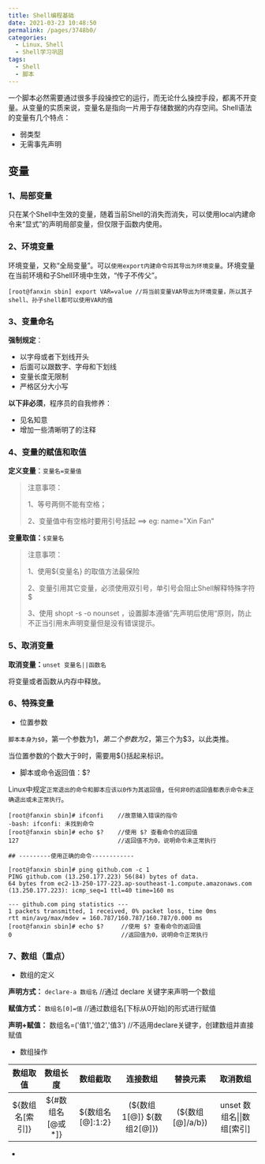 ```yaml
---
title: Shell编程基础
date: 2021-03-23 10:48:50
permalink: /pages/3748b0/
categories:
  - Linux、Shell
  - Shell学习巩固
tags:
  - Shell
  - 脚本
---
```


一个脚本必然需要通过很多手段操控它的运行，而无论什么操控手段，都离不开变量。从变量的实质来说，变量名是指向一片用于存储数据的内存空间。Shell语法的变量有几个特点：

- 弱类型
- 无需事先声明

<!-- more -->

## 变量

### 1、局部变量

只在某个Shell中生效的变量，随着当前Shell的消失而消失，可以使用local内建命令来“显式”的声明局部变量，但仅限于函数内使用。

### 2、环境变量

环境变量，又称“全局变量”。可以`使用export内建命令将其导出为环境变量`。环境变量在当前环境和子Shell环境中生效，“传子不传父”。

```shell
[root@fanxin sbin] export VAR=value //将当前变量VAR导出为环境变量，所以其子shell、孙子shell都可以使用VAR的值
```



### 3、变量命名

**强制规定**：

- 以字母或者下划线开头
- 后面可以跟数字、字母和下划线
- 变量长度无限制
- 严格区分大小写

**以下非必须**，程序员的自我修养：

- 见名知意
- 增加一些清晰明了的注释

### 4、变量的赋值和取值

**定义变量**：`变量名=变量值`

> 注意事项：
>
> 1、等号两侧不能有空格；
>
> 2、变量值中有空格时要用引号括起 ==> eg:  name="Xin Fan"

**变量取值：**`$变量名`

> 注意事项：
>
> 1、使用${变量名} 的取值方法最保险
>
> 2、变量引用其它变量，必须使用双引号，单引号会阻止Shell解释特殊字符$
>
> 3、使用 shopt -s -o nounset ，设置脚本遵循”先声明后使用“原则，防止不正当引用未声明变量但是没有错误提示。

### 5、取消变量

**取消变量：**`unset 变量名||函数名`

将变量或者函数从内存中释放。

### 6、特殊变量

- 位置参数

`脚本本身为$0`，第一个参数为$1，第二个参数为$2，第三个为$3，以此类推。

当位置参数的个数大于9时，需要用${}括起来标识。

- 脚本或命令返回值：$?

Linux中规定`正常退出的命令和脚本应该以0作为其返回值`，`任何非0的返回值都表示命令未正确退出或未正常执行`。

```shell
[root@fanxin sbin]# ifconfi    //故意输入错误的指令
-bash: ifconfi: 未找到命令
[root@fanxin sbin]# echo $?    //使用 $? 查看命令的返回值
127                            //返回值不为0，说明命令未正常执行

## ---------使用正确的命令------------

[root@fanxin sbin]# ping github.com -c 1
PING github.com (13.250.177.223) 56(84) bytes of data.
64 bytes from ec2-13-250-177-223.ap-southeast-1.compute.amazonaws.com (13.250.177.223): icmp_seq=1 ttl=40 time=160 ms

--- github.com ping statistics ---
1 packets transmitted, 1 received, 0% packet loss, time 0ms
rtt min/avg/max/mdev = 160.787/160.787/160.787/0.000 ms
[root@fanxin sbin]# echo $?     //使用 $? 查看命令的返回值
0                               //返回值为0，说明命令正常执行
```



### 7、数组（重点）

- 数组的定义

**声明方式：** `declare-a 数组名` //通过 declare 关键字来声明一个数组

**赋值方式：** `数组名[0]=值`      //通过数组名[下标从0开始]的形式进行赋值

**声明+赋值：** 数组名=('值1','值2','值3')  //不适用declare关键字，创建数组并直接赋值

- 数组操作

|    数组取值     |     数组长度     |     数组截取     |         连接数组          |     替换元素     |          取消数组          |
| :-------------: | :--------------: | :--------------: | :-----------------------: | :--------------: | :------------------------: |
| ${数组名[索引]} | ${#数组名[@或*]} | ${数组名[@]:1:2} | (${数组1[@]} ${数组2[@]}) | (${数组[@]/a/b}) | unset 数组名\|\|数组[索引] |



- 
